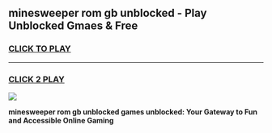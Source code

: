 
## minesweeper rom gb unblocked - Play Unblocked Gmaes & Free
<h3>
<a href="https://news.freeplayer.one?title=minesweeper_rom_gb_unblocked&ref=23F">CLICK TO PLAY</a></h3>
<hr>

<h3>
<a href="https://news.freeplayer.one?title=minesweeper_rom_gb_unblocked&ref=23F">CLICK 2 PLAY</a>
  
</h3>

<a href="https://news.freeplayer.one?title=minesweeper_rom_gb_unblocked&ref=23F/"><img src="https://clearcache.store/games.png"></a>


**minesweeper rom gb unblocked games unblocked: Your Gateway to Fun and Accessible Online Gaming**
